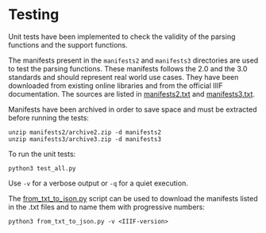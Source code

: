 # Testing

Unit tests have been implemented to check the validity of the parsing functions and the support functions.

The manifests present in the `manifests2` and `manifests3` directories are used to test the parsing functions. These manifests follows the 2.0 and the 3.0 standards and should represent real world use cases. They have been downloaded from existing online libraries and from the official IIIF documentation. The sources are listed in [manifests2.txt](manifests2/manifests2.txt) and [manifests3.txt](manifests3/manifests3.txt).

Manifests have been archived in order to save space and must be extracted before running the tests:
```
unzip manifests2/archive2.zip -d manifests2
unzip manifests3/archive3.zip -d manifests3
```

To run the unit tests:
```
python3 test_all.py
```

Use `-v` for a verbose output or `-q` for a quiet execution.

The [from_txt_to_json.py](from_txt_to_json.py) script can be used to download the manifests listed in the .txt files and to name them with progressive numbers:
```
python3 from_txt_to_json.py -v <IIIF-version>
```
